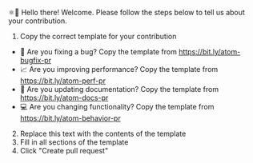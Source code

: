 ⚛👋 Hello there! Welcome. Please follow the steps below to tell us about your contribution.

1. Copy the correct template for your contribution

- 🐛 Are you fixing a bug? Copy the template from <https://bit.ly/atom-bugfix-pr>
- 📈 Are you improving performance? Copy the template from <https://bit.ly/atom-perf-pr>
- 📝 Are you updating documentation? Copy the template from <https://bit.ly/atom-docs-pr>
- 💻 Are you changing functionality? Copy the template from <https://bit.ly/atom-behavior-pr>

2. Replace this text with the contents of the template
3. Fill in all sections of the template
4. Click "Create pull request"
